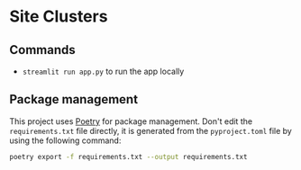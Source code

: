 # Site Clusters

## Commands

- `streamlit run app.py` to run the app locally

## Package management

This project uses [Poetry](https://python-poetry.org/) for package management. Don't edit the `requirements.txt` file directly, it is generated from the `pyproject.toml` file by using the following command:

```bash
poetry export -f requirements.txt --output requirements.txt
```
